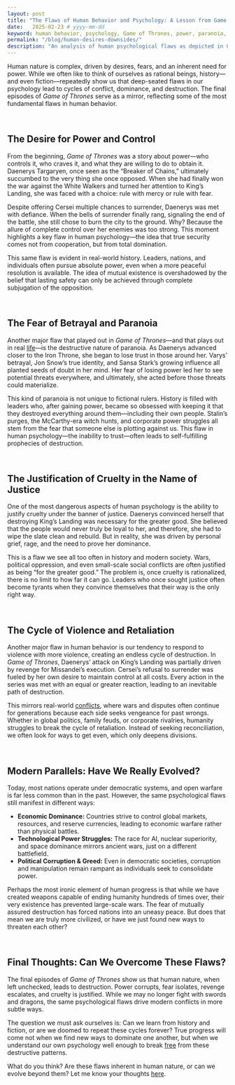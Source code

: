```yaml
---
layout: post
title: "The Flaws of Human Behavior and Psychology: A Lesson from Game of Thrones"
date:   2025-02-23 # yyyy-mm-dd
keyword: human behavior, psychology, Game of Thrones, power, paranoia, cruelty, violence, modern parallels
permalink: "/blog/human-desires-downsides/"
description: "An analysis of human psychological flaws as depicted in Game of Thrones and their parallels in modern society."
---
```


Human nature is complex, driven by desires, fears, and an inherent need for power. While we often like to think of ourselves as rational beings, history—and even fiction—repeatedly show us that deep-seated flaws in our psychology lead to cycles of conflict, dominance, and destruction. The final episodes of *Game of Thrones* serve as a mirror, reflecting some of the most fundamental flaws in human behavior.

<br/>

## **The Desire for Power and Control**

From the beginning, *Game of Thrones* was a story about power—who controls it, who craves it, and what they are willing to do to obtain it. Daenerys Targaryen, once seen as the “Breaker of Chains,” ultimately succumbed to the very thing she once opposed. When she had finally won the war against the White Walkers and turned her attention to King’s Landing, she was faced with a choice: rule with mercy or rule with fear.

Despite offering Cersei multiple chances to surrender, Daenerys was met with defiance. When the bells of surrender finally rang, signaling the end of the battle, she still chose to burn the city to the ground. Why? Because the allure of complete control over her enemies was too strong. This moment highlights a key flaw in human psychology—the idea that true security comes not from cooperation, but from total domination.

This same flaw is evident in real-world history. Leaders, nations, and individuals often pursue absolute power, even when a more peaceful resolution is available. The idea of mutual existence is overshadowed by the belief that lasting safety can only be achieved through complete subjugation of the opposition.

<br/>

## **The Fear of Betrayal and Paranoia**

Another major flaw that played out in *Game of Thrones*—and that plays out in real <a href="https://prashantkikani.com/blog/happy-life" target="_blank">life</a>—is the destructive nature of paranoia. As Daenerys advanced closer to the Iron Throne, she began to lose trust in those around her. Varys’ betrayal, Jon Snow’s true identity, and Sansa Stark’s growing influence all planted seeds of doubt in her mind. Her fear of losing power led her to see potential threats everywhere, and ultimately, she acted before those threats could materialize.

This kind of paranoia is not unique to fictional rulers. History is filled with leaders who, after gaining power, became so obsessed with keeping it that they destroyed everything around them—including their own people. Stalin’s purges, the McCarthy-era witch hunts, and corporate power struggles all stem from the fear that someone else is plotting against us. This flaw in human psychology—the inability to trust—often leads to self-fulfilling prophecies of destruction.

<br/>

## **The Justification of Cruelty in the Name of Justice**

One of the most dangerous aspects of human psychology is the ability to justify cruelty under the banner of justice. Daenerys convinced herself that destroying King’s Landing was necessary for the greater good. She believed that the people would never truly be loyal to her, and therefore, she had to wipe the slate clean and rebuild. But in reality, she was driven by personal grief, rage, and the need to prove her dominance.

This is a flaw we see all too often in history and modern society. Wars, political oppression, and even small-scale social conflicts are often justified as being “for the greater good.” The problem is, once cruelty is rationalized, there is no limit to how far it can go. Leaders who once sought justice often become tyrants when they convince themselves that their way is the only right way.

<br/>

## **The Cycle of Violence and Retaliation**

Another major flaw in human behavior is our tendency to respond to violence with more violence, creating an endless cycle of destruction. In *Game of Thrones*, Daenerys’ attack on King’s Landing was partially driven by revenge for Missandei’s execution. Cersei’s refusal to surrender was fueled by her own desire to maintain control at all costs. Every action in the series was met with an equal or greater reaction, leading to an inevitable path of destruction.

This mirrors real-world  <a href="https://prashantkikani.com/blog/gray-zone" target="_blank">conflicts</a>, where wars and disputes often continue for generations because each side seeks vengeance for past wrongs. Whether in global politics, family feuds, or corporate rivalries, humanity struggles to break the cycle of retaliation. Instead of seeking reconciliation, we often look for ways to get even, which only deepens divisions.

<br/>

## **Modern Parallels: Have We Really Evolved?**

Today, most nations operate under democratic systems, and open warfare is far less common than in the past. However, the same psychological flaws still manifest in different ways:

- **Economic Dominance:** Countries strive to control global markets, resources, and reserve currencies, leading to economic warfare rather than physical battles.
- **Technological Power Struggles:** The race for AI, nuclear superiority, and space dominance mirrors ancient wars, just on a different battlefield.
- **Political Corruption & Greed:** Even in democratic societies, corruption and manipulation remain rampant as individuals seek to consolidate power.

Perhaps the most ironic element of human progress is that while we have created weapons capable of ending humanity hundreds of times over, their very existence has prevented large-scale wars. The fear of mutually assured destruction has forced nations into an uneasy peace. But does that mean we are truly more civilized, or have we just found new ways to threaten each other?

<br/>

## **Final Thoughts: Can We Overcome These Flaws?**

The final episodes of *Game of Thrones* show us that human nature, when left unchecked, leads to destruction. Power corrupts, fear isolates, revenge escalates, and cruelty is justified. While we may no longer fight with swords and dragons, the same psychological flaws drive modern conflicts in more subtle ways.

The question we must ask ourselves is: Can we learn from history and fiction, or are we doomed to repeat these cycles forever? True progress will come not when we find new ways to dominate one another, but when we understand our own psychology well enough to break <a href="https://prashantkikani.com/blog/freedom-vs-equality" target="_blank">free</a> from these destructive patterns.

What do you think? Are these flaws inherent in human nature, or can we evolve beyond them? Let me know your thoughts <a href="https://prashantkikani.com/contact" target="_blank">here</a>.
